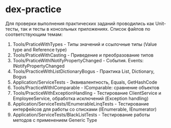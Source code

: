 # dex-practice
Для проверки выполнения практических заданий проводились как Unit-тесты, так и тесты в консольных приложениях.
Список файлов по соответствующим темам:
1) Tools/PraticeWithTypes - Типы значений и ссылочные типы (Value type and Reference type)
2) Tools/PraticeWithCasting - Приведение и преобразование типов
3) Tools/PraticeWithINotifyPropertyChanged - События. Events: INotifyPropertyChanged
4) Tools/PracticeWithListDictionaryBogus - Практика List, Dictionary, Bogus
5) Application/ServiceTests - Эквивалентность, Equals, GetHashCode
6) Tools/PracticeWithIComparable - IComparable: сравнение объектов
7) Tools/PracticeWithExceptionHandling - Тестирование ClientService и EmployeeService, обработка исключений (Exception handling)
8) Application/ServiceTests/IEnumerableLinqTests - Тестирование интерфейсов для работы со списками (IEnumerable, IEnumerator)
9) Application/ServiceTests/BlackListTests - Тестирование работы методов с применением Generic Type

